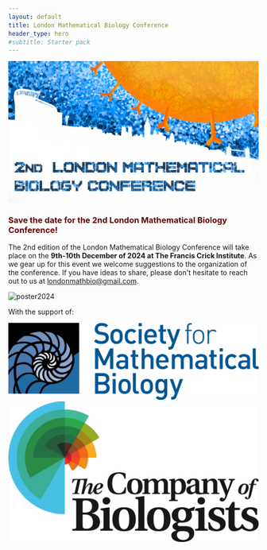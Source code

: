 ```yaml
---
layout: default
title: London Mathematical Biology Conference
header_type: hero
#subtitle: Starter pack
---
```


<style>
r { color: #660000; }
o { color: Orange }
g { color: Green }
</style>

![banner2024](/images/banner.png)

### <r>Save the date for the 2nd London Mathematical Biology Conference!</r>


The 2nd edition of the London Mathematical Biology Conference will take place on the **9th-10th December of 2024 at The Francis Crick Institute**. As we gear up for this event we welcome suggestions to the organization of the conference. If you have ideas to share, please don't hesitate to reach out to us at [londonmathbio@gmail.com](mailto:londonmathbio@gmail.com).

![poster2024](/images/poster2.png)

With the support of:

<!-- <div style="display: flex;">
    <img src="/images/smblogo.png" alt="Sociery for Mathematical Biology logo" style="max-width: 50%;">
    <img src="/images/coblogo.jpg" alt="Company of Biologists logo" style="max-width: 50%;">
</div>
 -->

![Sociery for Mathematical Biology logo](/images/smblogo.png)
![Company of Biologists logo](/images/coblogo.jpg)